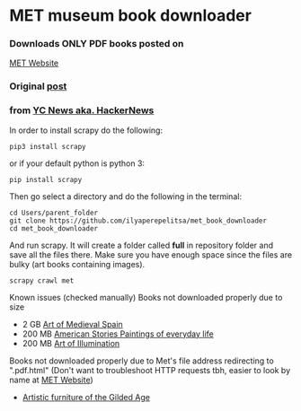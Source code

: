 # MET museum book downloader
### Downloads ONLY PDF books posted on
[MET Website](https://www.metmuseum.org/art/metpublications/all-available-titles)
### Original [post](https://news.ycombinator.com/item?id=16303046)
### from [YC News aka. HackerNews](https://news.ycombinator.com)

In order to install scrapy do the following:

```
pip3 install scrapy
```
or if your default python is python 3:
```
pip install scrapy
```

Then go select a directory and do the following in the terminal:

```
cd Users/parent_folder
git clone https://github.com/ilyaperepelitsa/met_book_downloader   
cd met_book_downloader
```

And run scrapy. It will create a folder called **full** in repository
folder and save all the files there. Make sure you have enough space
since the files are bulky (art books containing images).

```
scrapy crawl met
```

Known issues (checked manually)
Books not downloaded properly due to size
* 2 GB [Art of Medieval Spain](http://resources.metmuseum.org/resources/metpublications/pdf/The_Art_of_Medieval_Spain_AD_500_1200.pdf)
* 200 MB [American Stories Paintings of everyday life](http://resources.metmuseum.org/resources/metpublications/pdf/American_Stories_Paintings_of_Everyday_Life_1765_1915.pdf)
* 200 MB [Art of Illumination](http://resources.metmuseum.org/resources/metpublications/pdf/The_Art_of_Illumination_The_Limbourg_Brothers_and_the_Belles_Heures_of_Jean_de_France_Duc_de_Berr.pdf)


Books not downloaded properly due to Met's file address redirecting to ".pdf.html"
(Don't want to troubleshoot HTTP requests tbh, easier to look by name at [MET Website](https://www.metmuseum.org/art/metpublications/all-available-titles))

* [Artistic furniture of the Gilded Age](http://resources.metmuseum.org/resources/metpublications/pdf/Artistic_Furniture_of_the_Gilded_Age.pdf)
